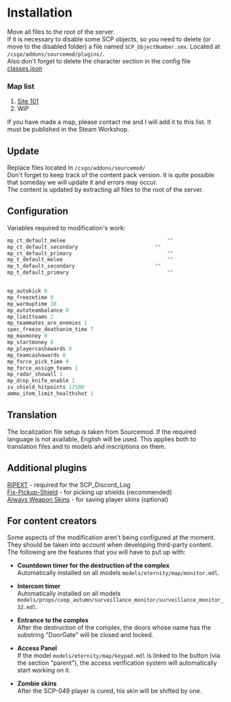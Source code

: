 # Installation
Move all files to the root of the server.  
If it is necessary to disable some SCP objects, so you need to delete (or move to the disabled folder) a file named `SCP_ObjectNumber.smx`. Located at `/csgo/addons/sourcemod/plugins/`.  
Also don't forget to delete the character section in the config file [classes.json](https://github.com/GeTtOo/SCP-Breach-CSGO/blob/main/addons/sourcemod/configs/scp/workshop/2424265786/scp_site101/classes.json)  

### Map list
1. [Site 101](https://steamcommunity.com/sharedfiles/filedetails/?id=2424265786)
2. WIP

If you have made a map, please contact me and I will add it to this list. It must be published in the Steam Workshop.  

## Update 
Replace files located in `/csgo/addons/sourcemod/`  
Don't forget to keep track of the content pack version. It is quite possible that someday we will update it and errors may occur.  
The content is updated by extracting all files to the root of the server.  

## Сonfiguration

Variables required to modification's work:  

```c
mp_ct_default_melee									""
mp_ct_default_secondary							""
mp_ct_default_primary								""
mp_t_default_melee									""
mp_t_default_secondary							""
mp_t_default_primary								""


mp_autokick 0
mp_freezetime 0
mp_warmuptime 30
mp_autoteambalance 0
mp_limitteams 2
mp_teammates_are_enemies 1
spec_freeze_deathanim_time 7
mp_maxmoney	0
mp_startmoney 0
mp_playercashawards 0
mp_teamcashawards 0
mp_force_pick_time 0
mp_force_assigm_teams 1
mp_radar_showall 1
mp_drop_knife_enable 1
sv_shield_hitpoints 12500
ammo_item_limit_healthshot 1
```

## Translation

The localization file setup is taken from Sourcemod. If the required language is not available, English will be used. This applies both to translation files and to models and inscriptions on them.  

## Additional plugins
[RIPEXT](https://github.com/ErikMinekus/sm-ripext/releases) - required for the SCP_Discord_Log  
[Fix-Pickup-Shield](https://github.com/theelsaud/Fix-Pickup-Shield) - for picking up shields (recommended)  
[Always Weapon Skins](https://forums.alliedmods.net/showthread.php?t=237114) - for saving player skins (optional)  


## For content creators 
Some aspects of the modification aren't being configured at the moment. They should be taken into account when developing third-party content. The following are the features that you will have to put up with:

- **Countdown timer for the destruction of the complex**  
Automatically installed on all models `models/eternity/map/monitor.mdl`.  

- **Intercom timer**  
Automatically installed on all models `models/props/coop_autumn/surveillance_monitor/surveillance_monitor_32.mdl`.  

- **Entrance to the complex**  
After the destruction of the complex, the doors whose name has the substring "DoorGate" will be closed and locked.  

- **Access Panel**  
If the model `models/eternity/map/keypad.mdl` is linked to the button (via the section "parent"), the access verification system will automatically start working on it.  

- **Zombie skins**  
After the SCP-049 player is cured, his skin will be shifted by one.  

